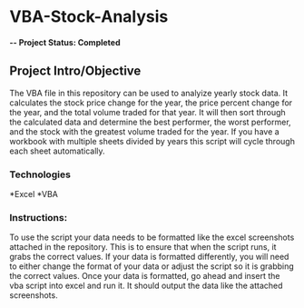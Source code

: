 # VBA-Stock-Analysis

#### -- Project Status: Completed

## Project Intro/Objective

The VBA file in this repository can be used to analyize yearly stock data.  It calculates the stock price change for the year, the price percent change for the year, and the total volume traded for that year.  It will then sort through the calculated data and determine the best performer, the worst performer, and the stock with the greatest volume traded for the year.  If you have a workbook with multiple sheets divided by years this script will cycle through each sheet automatically.

### Technologies
*Excel
*VBA

### Instructions:
To use the script your data needs to be formatted like the excel screenshots attached in the repository.  This is to ensure that when the script runs, it grabs the correct values.  If your data is formatted differently, you will need to either change the format of your data or adjust the script so it is grabbing the correct values. Once your data is formatted, go ahead and insert the vba script into excel and run it.  It should output the data like the attached screenshots.
